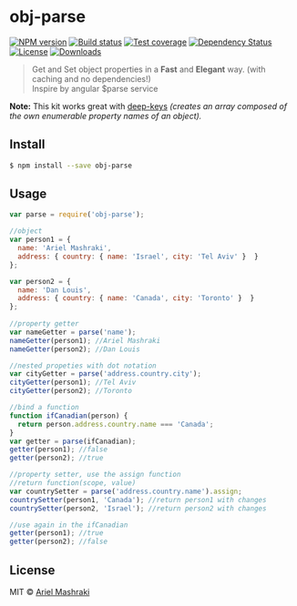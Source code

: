 # obj-parse 
[![NPM version][npm-image]][npm-url]
[![Build status][travis-image]][travis-url]
[![Test coverage][coveralls-image]][coveralls-url]
[![Dependency Status][david-image]][david-url]
[![License][license-image]][license-url]
[![Downloads][downloads-image]][downloads-url]

> Get and Set object properties in a **Fast** and **Elegant** way. (with caching and no dependencies!)  
>Inspire by angular $parse service

**Note:** This kit works great with [deep-keys](https://github.com/a8m/deep-keys) _(creates an array composed of the own enumerable property names of an object)._

## Install

```sh
$ npm install --save obj-parse
```

## Usage
```js
var parse = require('obj-parse');

//object
var person1 = {
  name: 'Ariel Mashraki',
  address: { country: { name: 'Israel', city: 'Tel Aviv' }  }
};

var person2 = {
  name: 'Dan Louis',
  address: { country: { name: 'Canada', city: 'Toronto' }  }
};
    
//property getter
var nameGetter = parse('name');
nameGetter(person1); //Ariel Mashraki
nameGetter(person2); //Dan Louis

//nested propeties with dot notation
var cityGetter = parse('address.country.city');
cityGetter(person1); //Tel Aviv
cityGetter(person2); //Toronto

//bind a function
function ifCanadian(person) {
  return person.address.country.name === 'Canada';
}
var getter = parse(ifCanadian);
getter(person1); //false
getter(person2); //true

//property setter, use the assign function
//return function(scope, value)
var countrySetter = parse('address.country.name').assign;
countrySetter(person1, 'Canada'); //return person1 with changes
countrySetter(person2, 'Israel'); //return person2 with changes

//use again in the ifCanadian
getter(person1); //true
getter(person2); //false
```


## License

MIT © [Ariel Mashraki](https://github.com/a8m)

[npm-image]: https://img.shields.io/npm/v/obj-parse.svg?style=flat-square
[npm-url]: https://npmjs.org/package/obj-parse
[travis-image]: https://img.shields.io/travis/a8m/obj-parse.svg?style=flat-square
[travis-url]: https://travis-ci.org/a8m/obj-parse
[coveralls-image]: https://img.shields.io/coveralls/a8m/obj-parse.svg?style=flat-square
[coveralls-url]: https://coveralls.io/r/a8m/obj-parse
[david-image]: http://img.shields.io/david/a8m/obj-parse.svg?style=flat-square
[david-url]: https://david-dm.org/a8m/obj-parse
[license-image]: http://img.shields.io/npm/l/obj-parse.svg?style=flat-square
[license-url]: LICENSE
[downloads-image]: http://img.shields.io/npm/dm/obj-parse.svg?style=flat-square
[downloads-url]: https://npmjs.org/package/obj-parse
